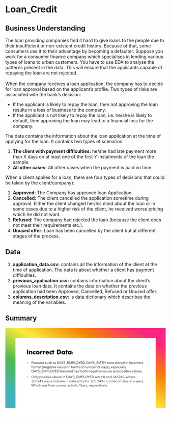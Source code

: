 # Loan_Credit
## Business Understanding
The loan providing companies find it hard to give loans to the people due to their insufficient or non-existent credit history. Because of that, some consumers use it to their advantage by becoming a defaulter. Suppose you work for a consumer finance company which specialises in lending various types of loans to urban customers. You have to use EDA to analyse the patterns present in the data. This will ensure that the applicants capable of repaying the loan are not rejected.<br><br>
When the company receives a loan application, the company has to decide for loan approval based on the applicant’s profile. Two types of risks are associated with the bank’s decision:<br>
<ul>
<li>If the applicant is likely to repay the loan, then not approving the loan results in a loss of business to the company.</li>
<li>If the applicant is not likely to repay the loan, i.e. he/she is likely to default, then approving the loan may lead to a financial loss for the company.</li>
</ul>
The data contains the information about the loan application at the time of applying for the loan. It contains two types of scenarios:<br>
<ol>
  <li>
  <strong>The client with payment difficulties:</strong> he/she had late payment more than X days on at least one of the first Y instalments of the loan the sample.
  </li>
  <li>
    <strong>All other cases:</strong> All other cases when the payment is paid on time.
  </li>
</ol>
When a client applies for a loan, there are four types of decisions that could be taken by the client/company):<br>
<ol>
  <li><strong>Approved:</strong> The Company has approved loan Application</li>
  <li><strong>Cancelled:</strong> The client cancelled the application sometime during approval. Either the client changed her/his mind about the loan or in some cases due to a higher risk of the client, he received worse pricing which he did not want.</li>
  <li><strong>Refused:</strong> The company had rejected the loan (because the client does not meet their requirements etc.).</li>
  <li><strong>Unused offer:</strong>  Loan has been cancelled by the client but at different stages of the process.</li>
</ol>

## Data 
<ol>
  <li><strong>application_data.csv:</strong> contains all the information of the client at the time of application.
The data is about whether a client has payment difficulties.</li>
  <li><strong>previous_application.csv:</strong> contains information about the client’s previous loan data. It contains the data on whether the previous application had been Approved, Cancelled, Refused or Unused offer.</li>
  <li><strong>columns_description.csv:</strong> is data dictionary which describes the meaning of the variables.</li>
</ol>

## Summary
<img src="./images/incorrect_data.jpg">
